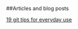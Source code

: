 ##Articles and blog posts

[19 git tips for everyday use](http://www.alexkras.com/19-git-tips-for-everyday-use/)